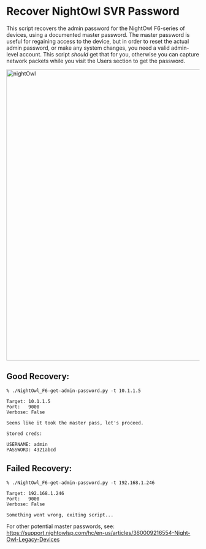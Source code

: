 # Recover NightOwl SVR Password
This script recovers the admin password for the NightOwl F6-series of devices, using a documented master password. The master password is useful for regaining access to the device, but in order to reset the actual admin password, or make any system changes, you need a valid admin-level account. This script *should* get that for you, otherwise you can capture network packets while you visit the Users section to get the password.

<img width="759" alt="nightOwl" src="https://user-images.githubusercontent.com/1743650/198940392-7006054c-d45f-4fd4-a137-f12215b90370.png">

## Good Recovery:
```
% ./NightOwl_F6-get-admin-password.py -t 10.1.1.5

Target: 10.1.1.5
Port:   9000
Verbose: False

Seems like it took the master pass, let's proceed.

Stored creds:

USERNAME: admin
PASSWORD: 4321abcd
```

## Failed Recovery:
```
% ./NightOwl_F6-get-admin-password.py -t 192.168.1.246

Target: 192.168.1.246
Port:   9000
Verbose: False

Something went wrong, exiting script...
```

For other potential master passwords, see: https://support.nightowlsp.com/hc/en-us/articles/360009216554-Night-Owl-Legacy-Devices
